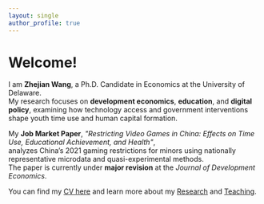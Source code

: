 ```yaml
---
layout: single
author_profile: true
---
```


# Welcome!

I am **Zhejian Wang**, a Ph.D. Candidate in Economics at the University of Delaware.  
My research focuses on **development economics**, **education**, and **digital policy**, 
examining how technology access and government interventions shape youth time use and human capital formation.

My **Job Market Paper**, *"Restricting Video Games in China: Effects on Time Use, Educational Achievement, and Health"*,  
analyzes China’s 2021 gaming restrictions for minors using nationally representative microdata and quasi-experimental methods.  
The paper is currently under **major revision** at the *Journal of Development Economics*.

You can find my [CV here](files/CV_Zhejian_Wang.pdf) and learn more about my [Research](/research/) and [Teaching](/teaching/).
